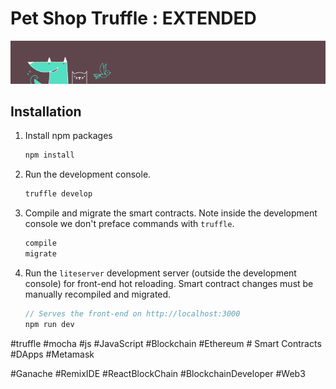 # Pet Shop Truffle : EXTENDED

![](.\box-img-sm.png)

## Installation

1. Install npm packages
    ```javascript
    npm install 
    ```

    
    
3. Run the development console.
    ```javascript
    truffle develop
    ```

4. Compile and migrate the smart contracts. Note inside the development console we don't preface commands with `truffle`.
    ```javascript
    compile
    migrate
    ```

5. Run the `liteserver` development server (outside the development console) for front-end hot reloading. Smart contract changes must be manually recompiled and migrated.
    ```javascript
    // Serves the front-end on http://localhost:3000
    npm run dev
    ```

#truffle #mocha #js #JavaScript #Blockchain #Ethereum # Smart Contracts #DApps #Metamask 

#Ganache #RemixIDE #ReactBlockChain #BlockchainDeveloper #Web3